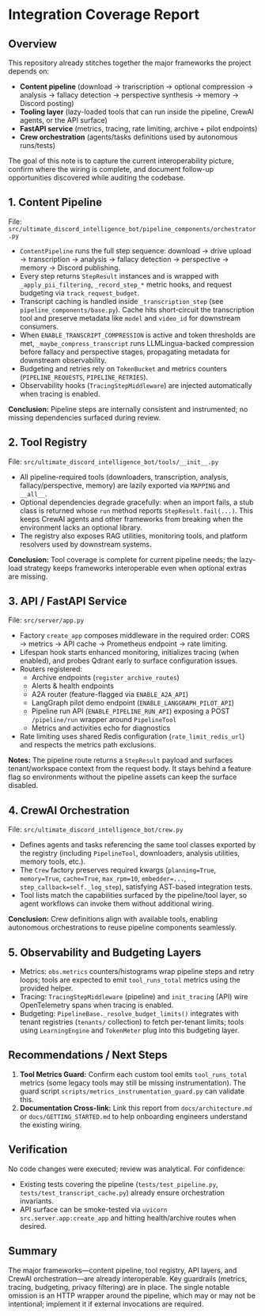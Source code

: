 # Integration Coverage Report

## Overview

This repository already stitches together the major frameworks the project depends on:

- **Content pipeline** (download → transcription → optional compression → analysis → fallacy detection → perspective synthesis → memory → Discord posting)
- **Tooling layer** (lazy-loaded tools that can run inside the pipeline, CrewAI agents, or the API surface)
- **FastAPI service** (metrics, tracing, rate limiting, archive + pilot endpoints)
- **Crew orchestration** (agents/tasks definitions used by autonomous runs/tests)

The goal of this note is to capture the current interoperability picture, confirm where the wiring is complete, and document follow-up opportunities discovered while auditing the codebase.

## 1. Content Pipeline

File: `src/ultimate_discord_intelligence_bot/pipeline_components/orchestrator.py`

- `ContentPipeline` runs the full step sequence: download → drive upload → transcription → analysis → fallacy detection → perspective → memory → Discord publishing.
- Every step returns `StepResult` instances and is wrapped with `_apply_pii_filtering`, `_record_step_*` metric hooks, and request budgeting via `track_request_budget`.
- Transcript caching is handled inside `_transcription_step` (see `pipeline_components/base.py`). Cache hits short-circuit the transcription tool and preserve metadata like `model` and `video_id` for downstream consumers.
- When `ENABLE_TRANSCRIPT_COMPRESSION` is active and token thresholds are met, `_maybe_compress_transcript` runs LLMLingua-backed compression before fallacy and perspective stages, propagating metadata for downstream observability.
- Budgeting and retries rely on `TokenBucket` and metrics counters (`PIPELINE_REQUESTS`, `PIPELINE_RETRIES`).
- Observability hooks (`TracingStepMiddleware`) are injected automatically when tracing is enabled.

**Conclusion:** Pipeline steps are internally consistent and instrumented; no missing dependencies surfaced during review.

## 2. Tool Registry

File: `src/ultimate_discord_intelligence_bot/tools/__init__.py`

- All pipeline-required tools (downloaders, transcription, analysis, fallacy/perspective, memory) are lazily exported via `MAPPING` and `__all__`.
- Optional dependencies degrade gracefully: when an import fails, a stub class is returned whose `run` method reports `StepResult.fail(...)`. This keeps CrewAI agents and other frameworks from breaking when the environment lacks an optional library.
- The registry also exposes RAG utilities, monitoring tools, and platform resolvers used by downstream systems.

**Conclusion:** Tool coverage is complete for current pipeline needs; the lazy-load strategy keeps frameworks interoperable even when optional extras are missing.

## 3. API / FastAPI Service

File: `src/server/app.py`

- Factory `create_app` composes middleware in the required order: CORS → metrics → API cache → Prometheus endpoint → rate limiting.
- Lifespan hook starts enhanced monitoring, initializes tracing (when enabled), and probes Qdrant early to surface configuration issues.
- Routers registered:
  - Archive endpoints (`register_archive_routes`)
  - Alerts & health endpoints
  - A2A router (feature-flagged via `ENABLE_A2A_API`)
  - LangGraph pilot demo endpoint (`ENABLE_LANGGRAPH_PILOT_API`)
  - Pipeline run API (`ENABLE_PIPELINE_RUN_API`) exposing a POST `/pipeline/run` wrapper around `PipelineTool`
  - Metrics and activities echo for diagnostics
- Rate limiting uses shared Redis configuration (`rate_limit_redis_url`) and respects the metrics path exclusions.

**Notes:** The pipeline route returns a `StepResult` payload and surfaces tenant/workspace context from the request body. It stays behind a feature flag so environments without the pipeline assets can keep the surface disabled.

## 4. CrewAI Orchestration

File: `src/ultimate_discord_intelligence_bot/crew.py`

- Defines agents and tasks referencing the same tool classes exported by the registry (including `PipelineTool`, downloaders, analysis utilities, memory tools, etc.).
- The `Crew` factory preserves required kwargs (`planning=True`, `memory=True`, `cache=True`, `max_rpm=10`, `embedder=...`, `step_callback=self._log_step`), satisfying AST-based integration tests.
- Tool lists match the capabilities surfaced by the pipeline/tool layer, so agent workflows can invoke them without additional wiring.

**Conclusion:** Crew definitions align with available tools, enabling autonomous orchestrations to reuse pipeline components seamlessly.

## 5. Observability and Budgeting Layers

- Metrics: `obs.metrics` counters/histograms wrap pipeline steps and retry loops; tools are expected to emit `tool_runs_total` metrics using the provided helper.
- Tracing: `TracingStepMiddleware` (pipeline) and `init_tracing` (API) wire OpenTelemetry spans when tracing is enabled.
- Budgeting: `PipelineBase._resolve_budget_limits()` integrates with tenant registries (`tenants/` collection) to fetch per-tenant limits; tools using `LearningEngine` and `TokenMeter` plug into this budgeting layer.

## Recommendations / Next Steps

1. **Tool Metrics Guard:** Confirm each custom tool emits `tool_runs_total` metrics (some legacy tools may still be missing instrumentation). The guard script `scripts/metrics_instrumentation_guard.py` can validate this.
1. **Documentation Cross-link:** Link this report from `docs/architecture.md` or `docs/GETTING_STARTED.md` to help onboarding engineers understand the existing wiring.

## Verification

No code changes were executed; review was analytical. For confidence:

- Existing tests covering the pipeline (`tests/test_pipeline.py`, `tests/test_transcript_cache.py`) already ensure orchestration invariants.
- API surface can be smoke-tested via `uvicorn src.server.app:create_app` and hitting health/archive routes when desired.

## Summary

The major frameworks—content pipeline, tool registry, API layers, and CrewAI orchestration—are already interoperable. Key guardrails (metrics, tracing, budgeting, privacy filtering) are in place. The single notable omission is an HTTP wrapper around the pipeline, which may or may not be intentional; implement it if external invocations are required.
